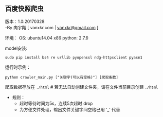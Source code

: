 ## 百度快照爬虫 
版本：1.0.20170328  
-By 向宇翔 [ vanxkr.com | vanxkr@gmail.com ] 

环境：
OS: ubuntu14.04 x86
python: 2.7.9

model安装:
```shell
sudo pip install bs4 re urllib pyopenssl ndg-httpsclient pyasn1
```

运行时示例：
```shell
python crawler_main.py ["关键字(可以有空格)"] [爬取条数]
```

爬取数据存放在 `./html` # 若无法自动创建文件夹，请在文件当前目录创建 `./html`

* 规则：
    * 超时等待时间为5s，连续5次超时 drop
    * 为方便文件处理，输出文件关键字间空格已用 '_' 代替
